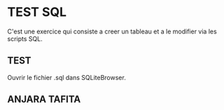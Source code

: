 # TEST SQL

C'est une exercice qui consiste a creer un tableau et a le modifier via les scripts SQL.

## TEST

Ouvrir le fichier .sql dans SQLiteBrowser.

## ANJARA TAFITA